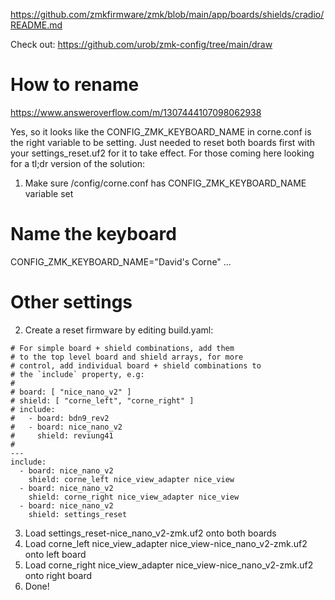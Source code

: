https://github.com/zmkfirmware/zmk/blob/main/app/boards/shields/cradio/README.md

Check out: https://github.com/urob/zmk-config/tree/main/draw

# How to rename

https://www.answeroverflow.com/m/1307444107098062938

Yes, so it looks like the CONFIG_ZMK_KEYBOARD_NAME in corne.conf is the right variable to be setting. Just needed to reset both boards first with your settings_reset.uf2 for it to take effect.
For those coming here looking for a tl;dr version of the solution:

1. Make sure /config/corne.conf has CONFIG_ZMK_KEYBOARD_NAME variable set

# Name the keyboard

CONFIG_ZMK_KEYBOARD_NAME="David's Corne"
...

# Other settings

2. Create a reset firmware by editing build.yaml:

```
# For simple board + shield combinations, add them
# to the top level board and shield arrays, for more
# control, add individual board + shield combinations to
# the `include` property, e.g:
#
# board: [ "nice_nano_v2" ]
# shield: [ "corne_left", "corne_right" ]
# include:
#   - board: bdn9_rev2
#   - board: nice_nano_v2
#     shield: reviung41
#
---
include:
  - board: nice_nano_v2
    shield: corne_left nice_view_adapter nice_view
  - board: nice_nano_v2
    shield: corne_right nice_view_adapter nice_view
  - board: nice_nano_v2
    shield: settings_reset
```

3. Load settings_reset-nice_nano_v2-zmk.uf2 onto both boards
4. Load corne_left nice_view_adapter nice_view-nice_nano_v2-zmk.uf2 onto left board
5. Load corne_right nice_view_adapter nice_view-nice_nano_v2-zmk.uf2 onto right board
6. Done!
